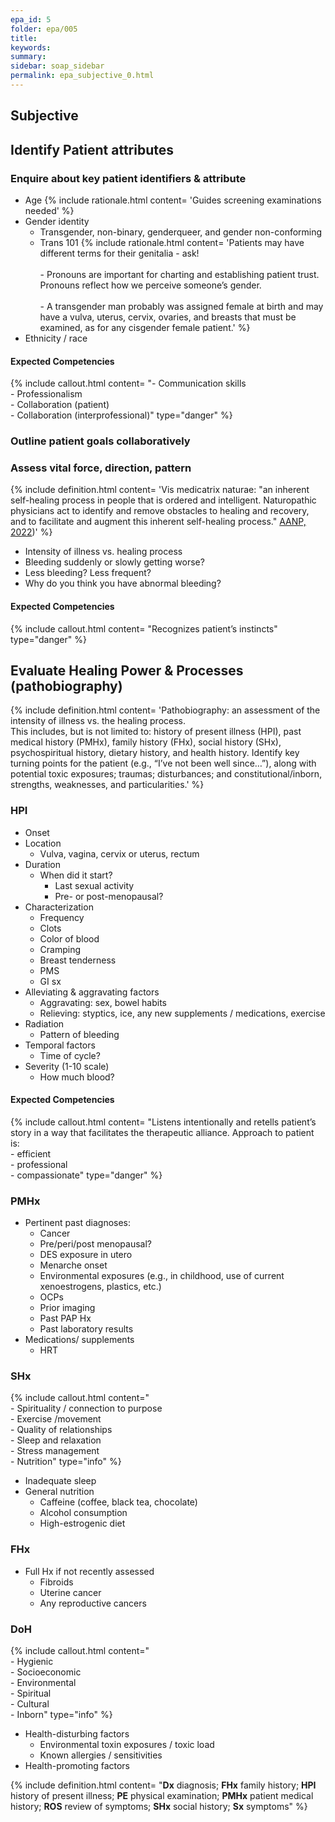 ```yaml
---
epa_id: 5
folder: epa/005
title: 
keywords: 
summary: 
sidebar: soap_sidebar
permalink: epa_subjective_0.html
---
```

## Subjective
## Identify Patient attributes

### Enquire about key patient identifiers & attribute
- Age
  {% include rationale.html content= 'Guides screening examinations needed' %}
- Gender identity
  - Transgender, non-binary, genderqueer, and gender non-conforming 
  - Trans 101
    {% include rationale.html content= 'Patients may have different terms for their genitalia - ask!<br><br>- Pronouns are important for charting and establishing patient trust. Pronouns reflect how we perceive someone’s gender.<br><br>- A transgender man probably was assigned female at birth and may have a vulva, uterus, cervix, ovaries, and breasts that must be examined, as for any cisgender female patient.' %}
- Ethnicity / race

#### Expected Competencies
{% include callout.html content= "- Communication skills<br>- Professionalism<br>- Collaboration (patient)<br>- Collaboration (interprofessional)" type="danger" %}

### Outline patient goals collaboratively

### Assess vital force, direction, pattern
{% include definition.html content= 'Vis medicatrix naturae: "an inherent self-healing process in people that is ordered and intelligent. Naturopathic physicians act to identify and remove obstacles to healing and recovery, and to facilitate and augment this inherent self-healing process." [AANP, 2022](https://naturopathic.org/page/PrinciplesNaturopathicMedicine?&hhsearchterms=%22vis+and+medicatrix+and+naturae%22))' %}
- Intensity of illness vs. healing process 
- Bleeding suddenly or slowly getting worse?
- Less bleeding? Less frequent? 
- Why do you think you have abnormal bleeding? 

#### Expected Competencies
{% include callout.html content= "Recognizes patient’s instincts" type="danger" %}

  
## Evaluate Healing Power & Processes (pathobiography)
{% include definition.html content= 'Pathobiography: an assessment of the intensity of illness vs. the healing process.<br> This includes, but is not limited to: history of present illness (HPI), past medical history (PMHx), family history (FHx), social history (SHx), psychospiritual history, dietary history, and  health history. Identify key turning points for the patient (e.g., “I’ve  not  been well since…”), along with potential toxic exposures; traumas; disturbances; and constitutional/inborn, strengths, weaknesses, and particularities.' %}

### HPI
- Onset
- Location
  - Vulva, vagina, cervix or uterus, rectum
- Duration
  - When did it start?
    - Last sexual activity
    - Pre- or post-menopausal?
- Characterization
  - Frequency
  - Clots
  - Color of blood
  - Cramping
  - Breast tenderness
  - PMS
  - GI sx
- Alleviating & aggravating factors
  - Aggravating: sex, bowel habits
  - Relieving: styptics, ice, any new supplements / medications, exercise
- Radiation
  - Pattern of bleeding
- Temporal factors
  - Time of cycle?
- Severity (1-10 scale)
  - How much blood?

#### Expected Competencies
{% include callout.html content= "Listens intentionally and retells patient’s story in a way that facilitates the therapeutic alliance. Approach to patient is:<br>- efficient<br>- professional<br>- compassionate" type="danger" %}

### PMHx
- Pertinent past diagnoses:
  - Cancer
  - Pre/peri/post menopausal?
  - DES exposure in utero
  - Menarche onset
  - Environmental exposures (e.g., in childhood, use of current xenoestrogens, plastics, etc.)
  - OCPs
  - Prior imaging
  - Past PAP Hx
  - Past laboratory results
- Medications/ supplements
  - HRT

### SHx
 {% include callout.html content="<br>- Spirituality / connection to purpose<br> - Exercise /movement<br> - Quality of relationships<br> - Sleep and relaxation<br> - Stress management<br> - Nutrition" type="info" %}
- Inadequate sleep
- General nutrition
  - Caffeine (coffee, black tea, chocolate)
  - Alcohol consumption
  - High-estrogenic diet

### FHx
- Full Hx if not recently assessed
  - Fibroids
  - Uterine cancer
  - Any reproductive cancers

### DoH
{% include callout.html content="<br>- Hygienic<br>- Socioeconomic<br>- Environmental<br>- Spiritual<br>- Cultural<br>- Inborn" type="info" %}
- Health-disturbing factors
  - Environmental toxin exposures / toxic load 
  - Known allergies / sensitivities
- Health-promoting factors

{% include definition.html content= "**Dx** diagnosis; **FHx** family history; **HPI** history of present illness; **PE** physical examination; **PMHx** patient medical history; **ROS** review of symptoms; **SHx** social history; **Sx** symptoms" %}
